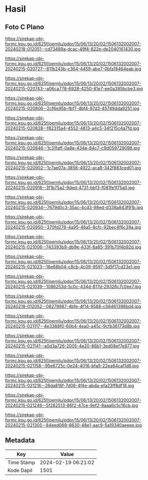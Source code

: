 # Hasil

## Foto C Plano

https://sirekap-obj-formc.kpu.go.id/625f/pemilu/pdpr/15/06/13/20/02/1506132002007-20240218-012051--cd73489a-dcac-49f4-822e-de2040161430.jpg

https://sirekap-obj-formc.kpu.go.id/625f/pemilu/pdpr/15/06/13/20/02/1506132002007-20240215-020727--811b243b-c364-4459-abe7-0bfa18464eab.jpg

https://sirekap-obj-formc.kpu.go.id/625f/pemilu/pdpr/15/06/13/20/02/1506132002007-20240215-020743--a06ca778-6928-4250-81e7-ee0a385bcbe3.jpg

https://sirekap-obj-formc.kpu.go.id/625f/pemilu/pdpr/15/06/13/20/02/1506132002007-20240215-020806--2cf6e95b-fbf7-4bf4-97d3-45749dda9251.jpg

https://sirekap-obj-formc.kpu.go.id/625f/pemilu/pdpr/15/06/13/20/02/1506132002007-20240215-020828--f82315a4-4552-4813-a4c5-34f215c4a7fd.jpg

https://sirekap-obj-formc.kpu.go.id/625f/pemilu/pdpr/15/06/13/20/02/1506132002007-20240215-020846--1c31faff-0a8e-434e-84c7-c9d059729098.jpg

https://sirekap-obj-formc.kpu.go.id/625f/pemilu/pdpr/15/06/13/20/02/1506132002007-20240215-020902--1c7ae07a-3856-4922-aca8-342f883ced01.jpg

https://sirekap-obj-formc.kpu.go.id/625f/pemilu/pdpr/15/06/13/20/02/1506132002007-20240215-020918--3f1b75a2-9ded-4731-bbf3-f081fe1f75a0.jpg

https://sirekap-obj-formc.kpu.go.id/625f/pemilu/pdpr/15/06/13/20/02/1506132002007-20240215-020934--7679d0c3-35ac-4cd3-98ed-d338a843f91b.jpg

https://sirekap-obj-formc.kpu.go.id/625f/pemilu/pdpr/15/06/13/20/02/1506132002007-20240215-020950--370fd276-4a95-46a5-8cfc-92bec4f6c39a.jpg

https://sirekap-obj-formc.kpu.go.id/625f/pemilu/pdpr/15/06/13/20/02/1506132002007-20240215-021006--743393b9-db9e-433f-8a85-391b70f4b92d.jpg

https://sirekap-obj-formc.kpu.go.id/625f/pemilu/pdpr/15/06/13/20/02/1506132002007-20240215-021023--16e68b04-c8cb-4c09-9597-3d5f17cd23e1.jpg

https://sirekap-obj-formc.kpu.go.id/625f/pemilu/pdpr/15/06/13/20/02/1506132002007-20240215-021039--1086253d-5c0c-434d-817d-29326c7c0ee7.jpg

https://sirekap-obj-formc.kpu.go.id/625f/pemilu/pdpr/15/06/13/20/02/1506132002007-20240218-012052--08279987-4bfe-4f14-9588-c56461398bd4.jpg

https://sirekap-obj-formc.kpu.go.id/625f/pemilu/pdpr/15/06/13/20/02/1506132002007-20240215-021117--4e3388f0-60b4-4ea0-a45c-9cfb36173d8b.jpg

https://sirekap-obj-formc.kpu.go.id/625f/pemilu/pdpr/15/06/13/20/02/1506132002007-20240215-021141--a0d3a726-2005-4e20-86b1-3ed08ef7e877.jpg

https://sirekap-obj-formc.kpu.go.id/625f/pemilu/pdpr/15/06/13/20/02/1506132002007-20240215-021158--95e6725c-0e24-4016-bfa9-22ea64ca11d6.jpg

https://sirekap-obj-formc.kpu.go.id/625f/pemilu/pdpr/15/06/13/20/02/1506132002007-20240215-021216--26da816f-7d06-4f4e-abda-efa23ff8df18.jpg

https://sirekap-obj-formc.kpu.go.id/625f/pemilu/pdpr/15/06/13/20/02/1506132002007-20240215-021246--5f282513-86f2-47ce-9ef2-8aaa6c5c16cb.jpg

https://sirekap-obj-formc.kpu.go.id/625f/pemilu/pdpr/15/06/13/20/02/1506132002007-20240215-021305--84eed069-8630-48e1-aac9-5a19340aeeee.jpg


## Metadata

| Key        | Value               |
| ---------- | ------------------- |
| Time Stamp | 2024-02-19 06:21:02 |
| Kode Dapil | 1501                |




